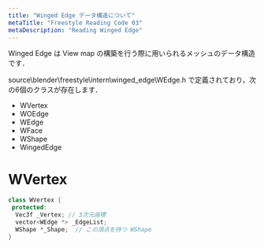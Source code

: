```yaml
---
title: "Winged Edge データ構造について"
metaTitle: "Freestyle Reading Code 03"
metaDescription: "Reading Winged Edge"
---
```


Winged Edge は View map の構築を行う際に用いられるメッシュのデータ構造です．

source\blender\freestyle\intern\winged_edge\WEdge.h で定義されており，次の6個のクラスが存在します．

* WVertex
* WOEdge
* WEdge
* WFace
* WShape
* WingedEdge

# WVertex
```cpp
class WVertex {
 protected:
  Vec3f _Vertex; // 3次元座標
  vector<WEdge *> _EdgeList;
  WShape *_Shape;  // この頂点を持つ WShape
}
```